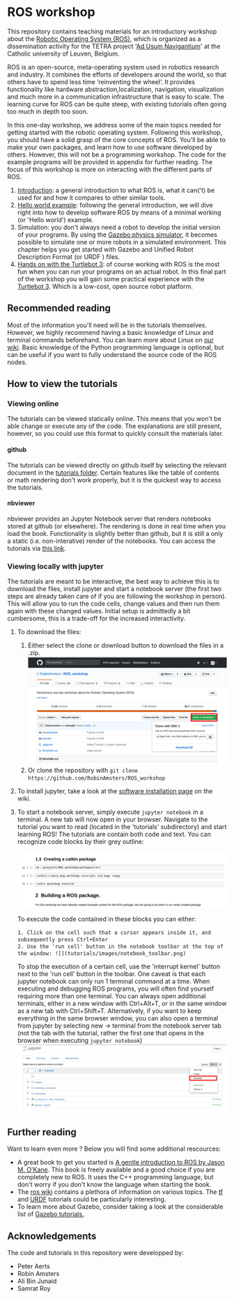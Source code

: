 # ROS workshop

This repository contains teaching materials for an introductory workshop about the [Robotic Operating System (ROS)](http://www.ros.org/), which is organized as a dissemination activity for the TETRA project '[Ad Usum Navigantium](http://adusumnavigantium.groept.be/)' at the Catholic university of Leuven, Belgium.

ROS is an open-source, meta-operating system used in robotics research and industry. It combines the efforts of developers around the world, so that others have to spend less time ’reinventing the wheel’. It provides functionality like hardware abstraction,localization, navigation, visualization and much more in a communication infrastructure that is easy to scale. The learning curve for ROS can be quite steep, with existing tutorials often going too much in depth too soon. 

In this one-day workshop, we address some of the main topics needed for getting started with the robotic operating system. Following this workshop, you should have a solid grasp of the core concepts of ROS. You'll be able to make your own packages, and learn how to use software developed by others. However, this will not be a programming workshop. The code for the example programs will be provided in appendix for further reading. The focus of this workshop is more on interacting with the different parts of ROS.

1. [Introduction](http://nbviewer.jupyter.org/github/robinamsters/ROS_workshop/blob/master/tutorials/0_What_is_ROS.ipynb): a general introduction to what ROS is, what it can('t) be used for and how it compares to other similar tools.
2. [Hello world example](http://nbviewer.jupyter.org/github/robinamsters/ROS_workshop/blob/master/tutorials/1_Hello_ROS.ipynb): following the general introduction, we will dive right into how to develop software ROS by means of a  minimal working (or 'Hello world') example.
3. Simulation: you don't always need a robot to develop the initial version of your programs. By using the [Gazebo physics simulator](http://gazebosim.org/), it becomes possible to simulate one or more robots in a simulated environment. This chapter helps you get started with Gazebo and Unified Robot Description Format (or URDF ) files.
4. [Hands on with the Turtlebot 3](http://nbviewer.jupyter.org/github/robinamsters/ROS_workshop/blob/master/tutorials/3_Hands_on_with_TB3.ipynb): of course working with ROS is the most fun when you can run your programs on an actual robot. In this final part of the workshop you will gain some practical experience with the [Turtlebot 3](https://www.turtlebot.com/). Which is a low-cost, open source robot platform.

## Recommended reading

Most of the information you'll need will be in the tutorials themselves. However, we highly recommend having a basic knowledge of Linux and terminal commands beforehand. You can learn more about Linux on [our wiki](https://github.com/RobinAmsters/ROS_workshop/wiki/Linux-basics). Basic knowledge of the Python programming language is optional, but can be useful if you want to fully understand the source code of the ROS nodes.

## How to view the tutorials

### Viewing online

The tutorials can be viewed statically online. This means that you won't be able change or execute any of the code. The explanations are still present, however, so you could use this format to quickly consult the materials later.

#### github

The tutorials can be viewed directly on github itself by selecting the relevant document in the [tutorials folder](https://github.com/RobinAmsters/ROS_workshop/tree/master/tutorials). Certain features like the table of contents or math rendering don't work properly, but it is the quickest way to access the tutorials.

#### nbviewer

nbviewer provides an Jupyter Notebook server that renders notebooks stored at github (or elsewhere). The rendering is done in real time when you load the book. Functionality is slightly better than github, but it is still a only a static (i.e. non-interative) render of the notebooks. You can access the tutorials via [this link](https://nbviewer.jupyter.org/github/RobinAmsters/ROS_workshop/tree/master/tutorials/).

### Viewing locally with jupyter 

The tutorials are meant to be interactive, the best way to achieve this is to download the files, install jupyter and start a notebook server (the first two steps are already taken care of if you are following the workshop in person). This will allow you to run the code cells, change values and then run them again with these changed values. Initial setup is admittedly a bit cumbersome, this is a trade-off for the increased interactivity.

1. To download the files:
   1. Either select the clone or download button to download the files in a .zip. ![](tutorials/images/download_files.png)
   2. Or clone the repository with  `git clone https://github.com/RobinAmsters/ROS_workshop`

2. To install jupyter, take a look at the [software installation page](https://github.com/RobinAmsters/ROS_workshop/wiki/Software-installation) on the wiki.

3. To start a notebook server, simply execute `jupyter notebook` in a terminal. A new tab will now open in your browser. Navigate to the tutorial you want to read (located in the 'tutorials' subdirectory) and start learning ROS! The tutorials are contain both code and text. You can recognize code blocks by their grey outline:

   ![](tutorials/images/notebook_example.jpg)

   To execute the code contained in these blocks you can either:

       1. Click on the cell such that a cursor appears inside it, and subsequently press Ctrl+Enter
       2. Use the 'run cell' button in the notebook toolbar at the top of the window: ![](tutorials/images/notebook_toolbar.png)

   To stop the execution of a certain cell, use the 'interrupt kernel' button next to the 'run cell' button in the toolbar. One caveat is that each jupyter notebook can only run 1 terminal command at a time. When executing and debugging ROS programs, you will often find yourself requiring more than one terminal. You can always open additional terminals, either in a new window with Ctrl+Alt+T, or in the same window as a new tab with Ctrl+Shift+T. Alternatively, if you want to keep everything in the same browser window, you can also open a terminal from jupyter by selecting new -> terminal from the notebook server tab (not the tab with the tutorial, rather the first one that opens in the browser when executing `jupyter notebook`) ![](tutorials/images/jupyter_terminal.png)

## Further reading

Want to learn even more ? Below you will find some additional rescources:

- A great book to get you started is [A gentle introduction to ROS by Jason M. O'Kane](https://www.cse.sc.edu/~jokane/agitr/). This book is freely available and a good choice if you are completely new to ROS. It uses the C++ programming language, but don't worry if you don't know the language when starting the book. 
- The [ros wiki](http://wiki.ros.org/) contains a plethora of information on various topics. The [tf](http://wiki.ros.org/tf/Tutorials) and [URDF](http://wiki.ros.org/urdf/Tutorials) tutorials could be particularly interesting. 
- To learn more about Gazebo, consider taking a look at the considerable list of [Gazebo tutorials.](http://gazebosim.org/tutorials)

## Acknowledgements
The code and tutorials in this repository were developped by:
 - Peter Aerts
 - Robin Amsters
 - Ali Bin Junaid
 - Samrat Roy
